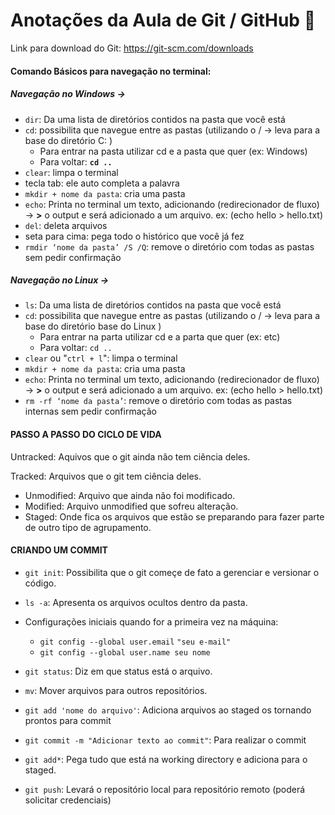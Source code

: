 # Anotações da Aula de Git / GitHub :book:

Link para download do Git: https://git-scm.com/downloads

#### Comando Básicos para navegação no terminal: 

##### Navegação no Windows →

- `dir`:  Da uma lista de diretórios contidos na pasta que você está
- `cd`: possibilita que navegue entre as pastas (utilizando o / → leva para a base do diretório C: )
    - Para entrar na pasta utilizar cd e a pasta que quer (ex: Windows)
    - Para voltar: **`cd ..`**
- `clear`: limpa o terminal
- tecla tab: ele auto completa a palavra
- `mkdir + nome da pasta`: cria uma pasta
- `echo`: Printa no terminal um texto, adicionando  (redirecionador de fluxo) → **>**   o output e será adicionado a um arquivo. ex: (echo hello > hello.txt)
- `del`: deleta arquivos
- seta para cima: pega todo o histórico que você já fez
- `rmdir ‘nome da pasta’ /S /Q`: remove o diretório com todas as pastas sem pedir confirmação

##### Navegação no Linux →

- `ls`:  Da uma lista de diretórios contidos na pasta que você está
- `cd`: possibilita que navegue entre as pastas (utilizando o / → leva para a base do diretório base do Linux )
    - Para entrar na parta utilizar cd e a parta que quer (ex: etc)
    - Para voltar: `cd ..`
- `clear` ou "`ctrl + l`": limpa o terminal
- `mkdir + nome da pasta`: cria uma pasta
- `echo`: Printa no terminal um texto, adicionando  (redirecionador de fluxo) → **>**   o output e será adicionado a um arquivo. ex: (echo hello > hello.txt)
- `rm -rf ‘nome da pasta’`: remove o diretório com todas as pastas internas sem pedir confirmação

#### PASSO A PASSO DO CICLO DE VIDA 

Untracked: Aquivos que o git ainda não tem ciência deles.

Tracked: Arquivos que o git tem ciência deles.

- Unmodified: Arquivo que ainda não foi modificado.
- Modified: Arquivo unmodified que sofreu alteração.
- Staged: Onde fica os arquivos que estão se preparando para fazer parte de outro tipo de agrupamento.

#### CRIANDO UM COMMIT 

- `git init`: Possibilita que o git começe de fato a gerenciar e versionar o código.

- `ls -a`: Apresenta os arquivos ocultos dentro da pasta. 
- Configurações iniciais quando for a primeira vez na máquina:
  - `git config --global user.email` `"seu e-mail"`
  - `git config --global user.name seu nome`

- `git status`: Diz em que status está o arquivo.

- `mv`: Mover arquivos para outros repositórios.

- `git add 'nome do arquivo'`: Adiciona arquivos ao staged os tornando prontos para commit

- `git commit -m "Adicionar texto ao commit"`: Para realizar o commit
- `git add*`: Pega tudo que está na working directory e adiciona para o staged.
- `git push`: Levará o repositório local para repositório remoto (poderá solicitar credenciais)